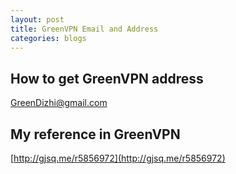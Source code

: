 ```yaml
---
layout: post
title: GreenVPN Email and Address
categories: blogs
---
```


## How to get GreenVPN address

[GreenDizhi@gmail.com](mailto:GreenDizhi@gmail.com)

## My reference in GreenVPN

[http://gjsq.me/r5856972](http://gjsq.me/r5856972)


